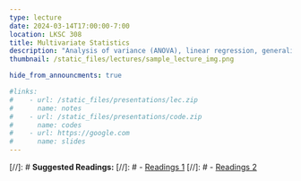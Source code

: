 ```yaml
---
type: lecture
date: 2024-03-14T17:00:00-7:00
location: LKSC 308
title: Multivariate Statistics
description: "Analysis of variance (ANOVA), linear regression, generalized linear model (GLM)."
thumbnail: /static_files/lectures/sample_lecture_img.png

hide_from_announcments: true

#links: 
#    - url: /static_files/presentations/lec.zip
#      name: notes
#    - url: /static_files/presentations/code.zip
#      name: codes
#    - url: https://google.com
#      name: slides
---
```

[//]: # **Suggested Readings:**
[//]: # - [Readings 1](http://example.com)
[//]: # - [Readings 2](http://example.com)
